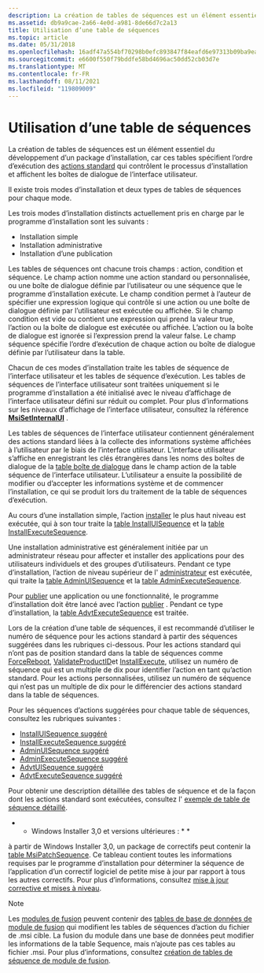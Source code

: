 ```yaml
---
description: La création de tables de séquences est un élément essentiel du développement d’un package d’installation, car ces tables spécifient l’ordre d’exécution des actions standard qui contrôlent le processus d’installation et affichent les boîtes de dialogue de l’interface utilisateur.
ms.assetid: db9a9cae-2a66-4e0d-a981-8de66d7c2a13
title: Utilisation d’une table de séquences
ms.topic: article
ms.date: 05/31/2018
ms.openlocfilehash: 16adf47a554bf70298b0efc893847f84eafd6e97313b09ba9ea3182398cdd97d
ms.sourcegitcommit: e6600f550f79bddfe58bd4696ac50dd52cb03d7e
ms.translationtype: MT
ms.contentlocale: fr-FR
ms.lasthandoff: 08/11/2021
ms.locfileid: "119809009"
---
```

# <a name="using-a-sequence-table"></a>Utilisation d’une table de séquences

La création de tables de séquences est un élément essentiel du développement d’un package d’installation, car ces tables spécifient l’ordre d’exécution des [actions standard](standard-actions.md) qui contrôlent le processus d’installation et affichent les boîtes de dialogue de l’interface utilisateur.

Il existe trois modes d’installation et deux types de tables de séquences pour chaque mode.

Les trois modes d’installation distincts actuellement pris en charge par le programme d’installation sont les suivants :

-   Installation simple
-   Installation administrative
-   Installation d’une publication

Les tables de séquences ont chacune trois champs : action, condition et séquence. Le champ action nomme une action standard ou personnalisée, ou une boîte de dialogue définie par l’utilisateur ou une séquence que le programme d’installation exécute. Le champ condition permet à l’auteur de spécifier une expression logique qui contrôle si une action ou une boîte de dialogue définie par l’utilisateur est exécutée ou affichée. Si le champ condition est vide ou contient une expression qui prend la valeur true, l’action ou la boîte de dialogue est exécutée ou affichée. L’action ou la boîte de dialogue est ignorée si l’expression prend la valeur false. Le champ séquence spécifie l’ordre d’exécution de chaque action ou boîte de dialogue définie par l’utilisateur dans la table.

Chacun de ces modes d’installation traite les tables de séquence de l’interface utilisateur et les tables de séquence d’exécution. Les tables de séquences de l’interface utilisateur sont traitées uniquement si le programme d’installation a été initialisé avec le niveau d’affichage de l’interface utilisateur défini sur réduit ou complet. Pour plus d’informations sur les niveaux d’affichage de l’interface utilisateur, consultez la référence [**MsiSetInternalUI**](/windows/desktop/api/Msi/nf-msi-msisetinternalui) .

Les tables de séquences de l’interface utilisateur contiennent généralement des actions standard liées à la collecte des informations système affichées à l’utilisateur par le biais de l’interface utilisateur. L’interface utilisateur s’affiche en enregistrant les clés étrangères dans les noms des boîtes de dialogue de la [table boîte de dialogue](dialog-table.md) dans le champ action de la table séquence de l’interface utilisateur. L’utilisateur a ensuite la possibilité de modifier ou d’accepter les informations système et de commencer l’installation, ce qui se produit lors du traitement de la table de séquences d’exécution.

Au cours d’une installation simple, l’action [installer](install-action.md) le plus haut niveau est exécutée, qui à son tour traite la [table InstallUISequence](installuisequence-table.md) et la [table InstallExecuteSequence](installexecutesequence-table.md).

Une installation administrative est généralement initiée par un administrateur réseau pour affecter et installer des applications pour des utilisateurs individuels et des groupes d’utilisateurs. Pendant ce type d’installation, l’action de niveau supérieur de l' [administrateur](admin-action.md) est exécutée, qui traite la [table AdminUISequence](adminuisequence-table.md) et la [table AdminExecuteSequence](adminexecutesequence-table.md).

Pour [publier](advertisement.md) une application ou une fonctionnalité, le programme d’installation doit être lancé avec l’action [publier](advertise-action.md) . Pendant ce type d’installation, la [table AdvtExecuteSequence](advtexecutesequence-table.md) est traitée.

Lors de la création d’une table de séquences, il est recommandé d’utiliser le numéro de séquence pour les actions standard à partir des séquences suggérées dans les rubriques ci-dessous. Pour les actions standard qui n’ont pas de position standard dans la table de séquences comme [ForceReboot](forcereboot-action.md), [ValidateProductID](validateproductid-action.md)et [InstallExecute](installexecute-action.md), utilisez un numéro de séquence qui est un multiple de dix pour identifier l’action en tant qu’action standard. Pour les actions personnalisées, utilisez un numéro de séquence qui n’est pas un multiple de dix pour le différencier des actions standard dans la table de séquences.

Pour les séquences d’actions suggérées pour chaque table de séquences, consultez les rubriques suivantes :

-   [InstallUISequence suggéré](suggested-installuisequence.md)
-   [InstallExecuteSequence suggéré](suggested-installexecutesequence.md)
-   [AdminUISequence suggéré](suggested-adminuisequence.md)
-   [AdminExecuteSequence suggéré](suggested-adminexecutesequence.md)
-   [AdvtUISequence suggéré](suggested-advtuisequence.md)
-   [AdvtExecuteSequence suggéré](suggested-advtexecutesequence.md)

Pour obtenir une description détaillée des tables de séquence et de la façon dont les actions standard sont exécutées, consultez l' [exemple de table de séquence détaillé](sequence-table-detailed-example.md).

* * Windows Installer 3,0 et versions ultérieures : * *

à partir de Windows Installer 3,0, un package de correctifs peut contenir la [table MsiPatchSequence](msipatchsequence-table.md). Ce tableau contient toutes les informations requises par le programme d’installation pour déterminer la séquence de l’application d’un correctif logiciel de petite mise à jour par rapport à tous les autres correctifs. Pour plus d’informations, consultez [mise à jour corrective et mises à niveau](patching-and-upgrades.md).

> [!Note]
>
> Les [modules de fusion](merge-modules.md) peuvent contenir des [tables de base de données de module de fusion](merge-module-database-tables.md) qui modifient les tables de séquences d’action du fichier de .msi cible. La fusion du module dans une base de données peut modifier les informations de la table Sequence, mais n’ajoute pas ces tables au fichier .msi. Pour plus d’informations, consultez [création de tables de séquence de module de fusion](authoring-merge-module-sequence-tables.md).

 

 

 



